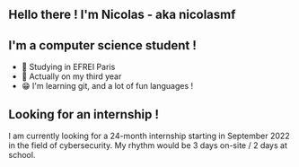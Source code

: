 ## Hello there ! I'm Nicolas - aka nicolasmf

## I'm a computer science student !
- 🏫 Studying in EFREI Paris
- 🎒 Actually on my third year
- 😁 I'm learning git, and a lot of fun languages !

## Looking for an internship !

I am currently looking for a 24-month internship starting in September 2022 in the field of cybersecurity. My rhythm would be 3 days on-site / 2 days at school. 
